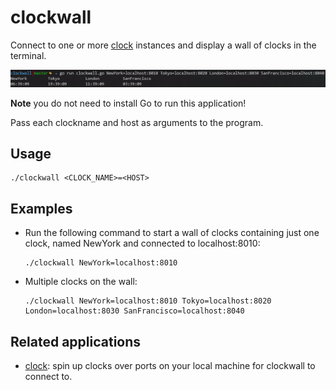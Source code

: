 # clockwall
Connect to one or more [clock](https://github.com/ulricksennick/tgpl-exercises/ch8/clock)
instances and display a wall of clocks in the terminal.

![](img/clockwall.gif)

**Note** you do not need to install Go to run this application!

Pass each clockname and host as arguments to the program.

## Usage
``` 
./clockwall <CLOCK_NAME>=<HOST> 
```

## Examples
- Run the following command to start a wall of clocks containing just one 
clock, named NewYork and connected to localhost:8010:
    ```
    ./clockwall NewYork=localhost:8010
    ```

- Multiple clocks on the wall:
    ```
    ./clockwall NewYork=localhost:8010 Tokyo=localhost:8020 London=localhost:8030 SanFrancisco=localhost:8040
    ```

## Related applications
- [clock](https://github.com/ulricksennick/tgpl-exercises/ch8/clock): spin up 
clocks over ports on your local machine for clockwall to connect to.
